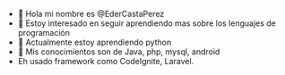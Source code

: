 - 👋 Hola mi nombre es @EderCastaPerez
- 👀 Estoy interesado en seguir aprendiendo mas sobre los lenguajes de programación
- 🌱 Actualmente estoy aprendiendo python
- 💞️ Mis conocimientos son de Java, php, mysql, android 
- Eh usado framework como CodeIgnite, Laravel.
